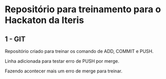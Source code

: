 # Repositório para treinamento para o Hackaton da Iteris

## 1 - GIT
Repositório criado para treinar os comando de ADD, COMMIT e PUSH.

Linha adicionada para testar erro de PUSH por merge.

Fazendo acontecer mais um erro de merge para treinar. 